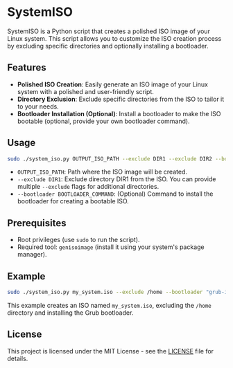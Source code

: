 # SystemISO

SystemISO is a Python script that creates a polished ISO image of your Linux system. This script allows you to customize the ISO creation process by excluding specific directories and optionally installing a bootloader.

## Features

- **Polished ISO Creation**: Easily generate an ISO image of your Linux system with a polished and user-friendly script.
- **Directory Exclusion**: Exclude specific directories from the ISO to tailor it to your needs.
- **Bootloader Installation (Optional)**: Install a bootloader to make the ISO bootable (optional, provide your own bootloader command).

## Usage

```bash
sudo ./system_iso.py OUTPUT_ISO_PATH --exclude DIR1 --exclude DIR2 --bootloader BOOTLOADER_COMMAND
```

- `OUTPUT_ISO_PATH`: Path where the ISO image will be created.
- `--exclude DIR1`: Exclude directory DIR1 from the ISO. You can provide multiple `--exclude` flags for additional directories.
- `--bootloader BOOTLOADER_COMMAND`: (Optional) Command to install the bootloader for creating a bootable ISO.

## Prerequisites

- Root privileges (use `sudo` to run the script).
- Required tool: `genisoimage` (install it using your system's package manager).

## Example

```bash
sudo ./system_iso.py my_system.iso --exclude /home --bootloader "grub-install /dev/sdX"
```

This example creates an ISO named `my_system.iso`, excluding the `/home` directory and installing the Grub bootloader.

## License

This project is licensed under the MIT License - see the [LICENSE](LICENSE) file for details.
```
